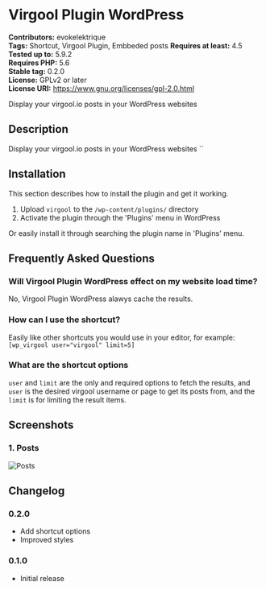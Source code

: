 # Virgool Plugin WordPress #
**Contributors:** evokelektrique  
**Tags:** Shortcut, Virgool Plugin, Embbeded posts
**Requires at least:** 4.5  
**Tested up to:** 5.9.2  
**Requires PHP:** 5.6  
**Stable tag:** 0.2.0  
**License:** GPLv2 or later  
**License URI:** https://www.gnu.org/licenses/gpl-2.0.html  

Display your virgool.io posts in your WordPress websites

## Description ##

Display your virgool.io posts in your WordPress websites
``
## Installation ##

This section describes how to install the plugin and get it working.

1. Upload `virgool` to the `/wp-content/plugins/` directory
1. Activate the plugin through the 'Plugins' menu in WordPress

Or easily install it through searching the plugin name in 'Plugins' menu.

## Frequently Asked Questions ##

### Will Virgool Plugin WordPress effect on my website load time? ###

No, Virgool Plugin WordPress alawys cache the results.

### How can I use the shortcut? ###

Easily like other shortcuts you would use in your editor, for example: `[wp_virgool user="virgool" limit=5]`

### What are the shortcut options ###

`user` and `limit` are the only and required options to fetch the results, and `user` is the desired virgool username or page to get its posts from, and the `limit` is for limiting the result items.

## Screenshots ##

### 1. Posts ###
![Posts](http://ps.w.org/virgool/assets/screenshot-1.png)


## Changelog ##

### 0.2.0 ###
* Add shortcut options
* Improved styles

### 0.1.0 ###
* Initial release
